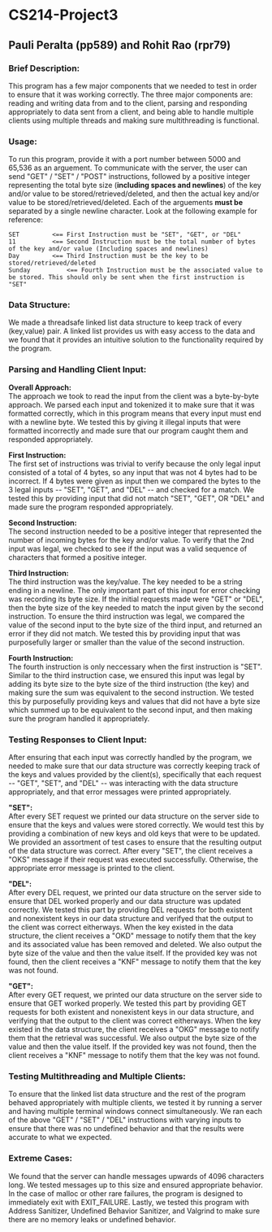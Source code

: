 # CS214-Project3
## Pauli Peralta (pp589) and Rohit Rao (rpr79)

### Brief Description:
This program has a few major components that we needed to test in order to ensure that it was working correctly. The three major components are: reading and writing data from and to the client, parsing and responding appropriately to data sent from a client, and being able to handle multiple clients using multiple threads and making sure multithreading is functional.

### Usage:
To run this program, provide it with a port number between 5000 and 65,536 as an arguement. To communicate with the server, the user can send "GET" / "SET" / "POST" instructions, followed by a positive integer representing the total byte size (**including spaces and newlines**) of the key and/or value to be stored/retrieved/deleted, and then the actual key and/or value to be stored/retrieved/deleted. Each of the arguements **must be** separated by a single newline character. Look at the following example for reference:

	SET			<== First Instruction must be "SET", "GET", or "DEL"
	11			<== Second Instruction must be the total number of bytes of the key and/or value (Including spaces and newlines)
	Day			<== Third Instruction must be the key to be stored/retrieved/deleted
	Sunday			<== Fourth Instruction must be the associated value to be stored. This should only be sent when the first instruction is "SET"

### Data Structure:
We made a threadsafe linked list data structure to keep track of every (key,value) pair. A linked list provides us with easy access to the data and we found that it provides an intuitive solution to the functionality required by the program.

### Parsing and Handling Client Input:
**Overall Approach:**\
The approach we took to read the input from the client was a byte-by-byte approach. We parsed each input and tokenized it to make sure
that it was formatted correctly, which in this program means that every input must end with a newline byte. We tested this by giving it illegal inputs that were formatted incorrectly and made sure that our program caught them and responded appropriately.

**First Instruction:**\
The first set of instructions was trivial to verify because the only legal input consisted of a total of 4 bytes, so any input that was not 4 bytes had to be incorrect. If 4 bytes were given as input then we compared the bytes to the 3 legal inputs -- "SET", "GET", and "DEL" -- and checked for a match. We tested this by providing input that did not match "SET", "GET", OR "DEL" and made sure the program responded appropriately.

**Second Instruction:**\
The second instruction needed to be a positive integer that represented the number of incoming bytes for the key and/or value. To verify that the 2nd input was legal, we checked to see if the input was a valid sequence of characters that formed a positive integer.

**Third Instruction:**\
The third instruction was the key/value. The key needed to be a string ending in a newline. The only important part of this input for error checking was recording its byte size. If the initial requests made were "GET" or "DEL", then the byte size of the key needed to match the input given by the second instruction. To ensure the third instruction was legal, we compared the value of the second input to the byte size of the third input, and returned an error if they did not match. We tested this by providing input that was purposefully larger or smaller than the value of the second instruction.

**Fourth Instruction:**\
The fourth instruction is only neccessary when the first instruction is "SET". Similar to the third instruction case, we ensured this input was legal by adding its byte size to the byte size of the third instruction (the key) and making sure the sum was equivalent to the second instruction. We tested this by purposefully providing keys and values that did not have a byte size which summed up to be equivalent to the second input, and then making sure the program handled it appropriately.

### Testing Responses to Client Input:
After ensuring that each input was correctly handled by the program, we needed to make sure that our data structure was correctly keeping track of the keys and values provided by the client(s), specifically that each request -- "GET", "SET", and "DEL" -- was interacting with the data structure appropriately, and that error messages were printed appropriately.

**"SET":**\
After every SET request we printed our data structure on the server side to ensure that the keys and values were stored correctly. We would test this by providing a combination of new keys and old keys that were to be updated. We provided an assortment of test cases to ensure that the resulting output of the data structure was correct. After every "SET", the client receives a "OKS" message if their request was executed successfully. Otherwise, the appropriate error message is printed to the client.

**"DEL":**\
After every DEL request, we printed our data structure on the server side to ensure that DEL worked properly and our data structure was updated correctly. We tested this part by providing DEL requests for both existent and nonexistent keys in our data structure and verifyed that the output to the client was correct eitherways. 
When the key existed in the data structure, the client receives a "OKD" message to notify them that the key and its associated value has been removed and deleted. We also output the byte size of the value and then the value itself. If the provided key was not found, then the client receives a "KNF" message to notify them that the key was not found.

**"GET":**\
After every GET request, we printed our data structure on the server side to ensure that GET worked properly. We tested this part by providing GET requests for both existent and nonexistent keys in our data structure, and verifying that the output to the client was correct eitherways. When the key existed in the data structure, the client receives a "OKG" message to notify them that the retrieval was successful. We also output the byte size of the value and then the value itself. If the provided key was not found, then the client receives a "KNF" message to notify them that the key was not found.

### Testing Multithreading and Multiple Clients:
To ensure that the linked list data structure and the rest of the program behaved appropriately with multiple clients, we tested it by running a server and having multiple terminal windows connect simultaneously. We ran each of the above "GET" / "SET" / "DEL" instructions with varying inputs to ensure that there was no undefined behavior and that the results were accurate to what we expected. 

### Extreme Cases:
We found that the server can handle messages upwards of 4096 characters long. We tested messages up to this size and ensured appropriate behavior. In the case of malloc or other rare failures, the program is designed to immediately exit with EXIT_FAILURE. Lastly, we tested this program with Address Sanitizer, Undefined Behavior Sanitizer, and Valgrind to make sure there are no memory leaks or undefined behavior.
